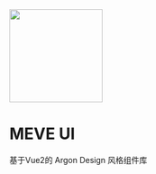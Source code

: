 <div class="meve-site-introduce">
  <img src="https://artsdt.github.io/meve/logo.svg" width="165">
  <h1>MEVE UI</h1>
  <p>基于Vue2的 Argon Design 风格组件库</p>
</div> 
